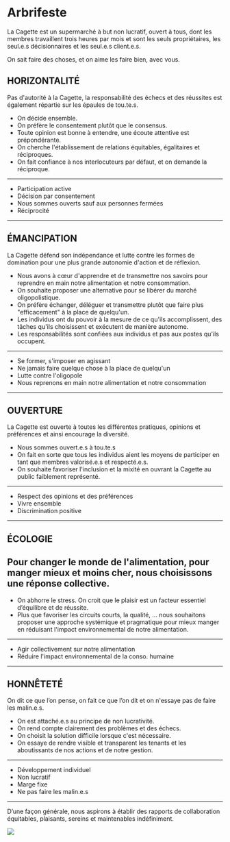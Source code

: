 # Arbrifeste

La Cagette est un supermarché à but non lucratif, ouvert à tous, dont les membres travaillent trois heures par mois et sont les seuls propriétaires, les seul.e.s décisionnaires et les seul.e.s client.e.s.

On sait faire des choses, et on aime les faire bien, avec vous.

## HORIZONTALITÉ
Pas d'autorité à la Cagette, la responsabilité des échecs et des réussites est également répartie sur les épaules de tou.te.s.

- On décide ensemble.
- On préfère le consentement plutôt que le consensus.
- Toute opinion est bonne à entendre, une écoute attentive est prépondérante.
- On cherche l'établissement de relations équitables, égalitaires et réciproques.
- On fait confiance à nos interlocuteurs par défaut, et on demande la réciproque.

---
* Participation active
* Décision par consentement
* Nous sommes ouverts sauf aux personnes fermées
* Réciprocité
---

## ÉMANCIPATION
La Cagette défend son indépendance et lutte contre les formes de domination pour une plus grande autonomie d'action et de réflexion.

- Nous avons à cœur d'apprendre et de transmettre nos savoirs pour reprendre en main notre alimentation et notre consommation.
- On souhaite proposer une alternative pour se libérer du marché oligopolistique.
- On préfère échanger, déléguer et transmettre plutôt que faire plus "efficacement" à la place de quelqu'un.
- Les individus ont du pouvoir à la mesure de ce qu'ils accomplissent, des tâches qu'ils choisissent et exécutent de manière autonome. 
- Les responsabilités sont confiées aux individus et pas aux postes qu'ils occupent.

---
- Se former, s'imposer en agissant
- Ne jamais faire quelque chose à la place de quelqu'un
- Lutte contre l'oligopole
- Nous reprenons en main notre alimentation et notre consommation
---
 
## OUVERTURE
La Cagette est ouverte à toutes les différentes pratiques, opinions et préférences et ainsi encourage la diversité.

- Nous sommes ouvert.e.s à tou.te.s
- On fait en sorte que tous les individus aient les moyens de participer en tant que membres valorisé.e.s et respecté.e.s.
- On souhaite favoriser l'inclusion et la mixité en ouvrant la Cagette au public faiblement représenté.

---
- Respect des opinions et des préférences
- Vivre ensemble
- Discrimination positive
---

## ÉCOLOGIE
Pour changer le monde de l'alimentation, pour manger mieux et moins cher, nous choisissons une réponse collective. 
- 
- On abhorre le stress. On croit que le plaisir est un facteur essentiel d’équilibre et de réussite.
- Plus que favoriser les circuits courts, la qualité, ... nous souhaitons proposer une approche systémique et pragmatique pour mieux manger en réduisant l'impact environnemental de notre alimentation.

---
- Agir collectivement sur notre alimentation
- Réduire l'impact environnemental de la conso. humaine
---

## HONNÊTETÉ
On dit ce que l’on pense, on fait ce que l’on dit et on n'essaye pas de faire les malin.e.s.


- On est attaché.e.s au principe de non lucrativité.
- On rend compte clairement des problèmes et des échecs.
- On choisit la solution difficile lorsque c'est nécessaire.
- On essaye de rendre visible et transparent les tenants et les aboutissants de nos actions et de notre gestion.

---
- Développement individuel
- Non lucratif
- Marge fixe
- Ne pas faire les malin.e.s
---

D’une façon générale, nous aspirons à établir des rapports de collaboration équitables, plaisants, sereins et maintenables indéfiniment.

![](https://raw.githubusercontent.com/la-cagette/documentation/master/img/arbrifeste.png)
